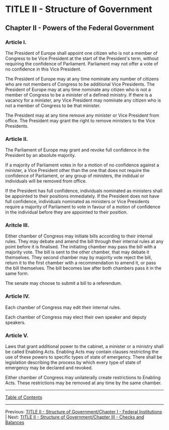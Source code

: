 # TITLE II - Structure of Government

## Chapter II - Powers of the Federal Government

### Article I. 
The President of Europe shall appoint one citizen who is not a member of Congress to be Vice President at the start of the President's term, without requiring the confidence of Parliament. Parliament may not offer a vote of no confidence in this Vice President.

The President of Europe may at any time nominate any number of citizens who are not members of Congress to be additional Vice Presidents. 
The President of Europe may at any time nominate any citizen who is not a member of Congress to be a minister of a defined ministry. If there is a vacancy for a minister, any Vice President may nominate any citizen who is not a member of Congress to be that minister.

The President may at any time remove any minister or Vice President from office. The President may grant the right to remove ministers to the Vice Presidents. 

### Article II. 
The Parliament of Europe may grant and revoke full confidence in the President by an absolute majority. 

If a majority of Parliament votes in for a motion of no confidence against a minister, a Vice President other than the one that does not require the confidence of Parliament, or any group of ministers, the indidual or individuals will be removed from office.

If the President has full confidence, individuals nominated as ministers shall be appointed to their positions immediately.
If the President does not have full confidence, individuals nominated as ministers or Vice Presidents require a majority of Parliament to vote in favour of a motion of confidence in the individual before they are appointed to their position.

### Aritcle III.
Either chamber of Congress may initiate bills according to their internal rules. They may debate and amend the bill through their internal rules at any point before it is finalised. The initiating chamber may pass the bill with a majority vote. The bill is sent to the other chamber, that may debate it themselves. They second chamber may by majority vote reject the bill, return it to the first chamber with a recommendation to amend it, or pass the bill themselves. The bill becomes law after both chambers pass it in the same form.

The senate may choose to submit a bill to a referendum.

### Article IV.
Each chamber of Congress may edit their internal rules. 

Each chamber of Congress may elect their own speaker and deputy speakers.

### Article V.
Laws that grant additional power to the cabinet, a minister or a ministry shall be called Enabling Acts. 
Enabling Acts may contain clauses restricting the use of these powers to specific types of state of emergency. There shall be legislation describing the process by which every type of state of emergency may be declared and revoked.

Either chamber of Congress may unilaterally create restrictions to Enabling Acts. These restrictions may be removed at any time by the same chamber.

---

[Table of Contents](TABLE_OF_CONTENTS.md)

---
Previous: [TITLE II - Structure of Government/Chapter I - Federal Institutions](TITLE_2_CH_1.md) | Next: [TITLE II - Structure of Government/Chapter III - Checks and Balances](TITLE_2_CH_3.md) 
